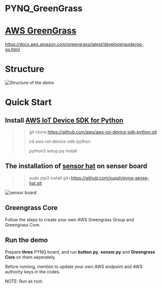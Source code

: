 # PYNQ_GreenGrass

# [AWS GreenGrass](<https://aws.amazon.com/greengrass/>)

<https://docs.aws.amazon.com/greengrass/latest/developerguide/gg-gs.html>

# Structure

![Structure of the demo](https://github.com/xupsh/PYNQ_GreenGrass/blob/master/image/AWS%20Greengrass%20DEMO%20structure.png)

# Quick Start

## Install [AWS IoT Device SDK for Python](<https://github.com/aws/aws-iot-device-sdk-python>)

> > git clone https://github.com/aws/aws-iot-device-sdk-python.git
> >
> > cd aws-iot-device-sdk-python
> >
> > python3 setup.py install

## The installation of [sensor hat](<https://github.com/xupsh/pynq-sense-hat>) on **senser** board 

> > sudo pip3 install git+https://github.com/xupsh/pynq-sense-hat.git

![**sensor** board](https://github.com/xupsh/PYNQ_GreenGrass/blob/master/image/sensor_borad.jpeg)

## Greengrass Core

Follow the steps to create your own AWS Greengrass Group and Greengrass Core.

## Run the demo

Prepare **three** PYNQ board, and run **button.py**, **sensor.py** and **Greengrass Core** on them seperately.

Before running, mention to update your own AWS endpoint and AWS authority keys in the codes.

NOTE: Run as root.
